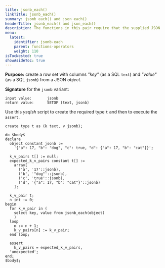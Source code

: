 ```yaml
---
title: jsonb_each()
linkTitle: jsonb_each()
summary: jsonb_each() and json_each()
headerTitle: jsonb_each() and json_each()
description: The functions in this pair require that the supplied JSON value is an object. They return a row set with columns "key" and "value"
menu:
  latest:
    identifier: jsonb-each
    parent: functions-operators
    weight: 110
isTocNested: true
showAsideToc: true
---
```


**Purpose:** create a row set with columns _"key"_ (as a SQL `text`) and _"value"_ (as a SQL `jsonb`) from a JSON _object_.

**Signature** for the `jsonb` variant:

```
input value:       jsonb
return value:      SETOF (text, jsonb)
```

Use this _ysqlsh_ script to create the required type `t` and then to execute the `assert`.

```postgresql
create type t as (k text, v jsonb);

do $body$
declare
  object constant jsonb :=
    '{"a": 17, "b": "dog", "c": true, "d": {"a": 17, "b": "cat"}}';

  k_v_pairs t[] := null;
  expected_k_v_pairs constant t[] := 
    array[
      ('a', '17'::jsonb),
      ('b', '"dog"'::jsonb),
      ('c', 'true'::jsonb),
      ('d', '{"a": 17, "b": "cat"}'::jsonb)
    ];

  k_v_pair t;
  n int := 0;
begin
  for k_v_pair in (
    select key, value from jsonb_each(object)
    )
  loop
    n := n + 1;
    k_v_pairs[n] := k_v_pair;
  end loop;

  assert
    k_v_pairs = expected_k_v_pairs,
  'unexpected';
end;
$body$;
```
